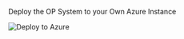 Deploy the OP System to your Own Azure Instance

![Deploy to Azure](https://aka.ms/deploytoazurebutton)